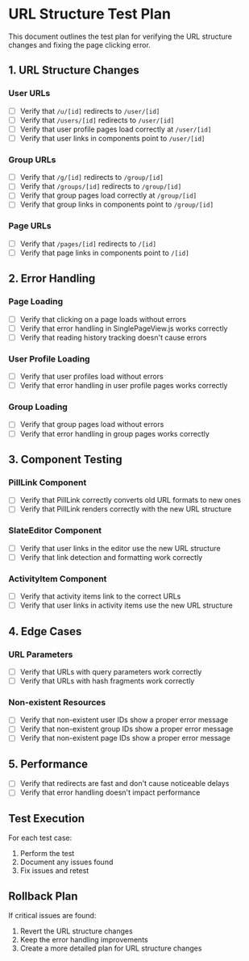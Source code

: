 # URL Structure Test Plan

This document outlines the test plan for verifying the URL structure changes and fixing the page clicking error.

## 1. URL Structure Changes

### User URLs
- [ ] Verify that `/u/[id]` redirects to `/user/[id]`
- [ ] Verify that `/users/[id]` redirects to `/user/[id]`
- [ ] Verify that user profile pages load correctly at `/user/[id]`
- [ ] Verify that user links in components point to `/user/[id]`

### Group URLs
- [ ] Verify that `/g/[id]` redirects to `/group/[id]`
- [ ] Verify that `/groups/[id]` redirects to `/group/[id]`
- [ ] Verify that group pages load correctly at `/group/[id]`
- [ ] Verify that group links in components point to `/group/[id]`

### Page URLs
- [ ] Verify that `/pages/[id]` redirects to `/[id]`
- [ ] Verify that page links in components point to `/[id]`

## 2. Error Handling

### Page Loading
- [ ] Verify that clicking on a page loads without errors
- [ ] Verify that error handling in SinglePageView.js works correctly
- [ ] Verify that reading history tracking doesn't cause errors

### User Profile Loading
- [ ] Verify that user profiles load without errors
- [ ] Verify that error handling in user profile pages works correctly

### Group Loading
- [ ] Verify that group pages load without errors
- [ ] Verify that error handling in group pages works correctly

## 3. Component Testing

### PillLink Component
- [ ] Verify that PillLink correctly converts old URL formats to new ones
- [ ] Verify that PillLink renders correctly with the new URL structure

### SlateEditor Component
- [ ] Verify that user links in the editor use the new URL structure
- [ ] Verify that link detection and formatting work correctly

### ActivityItem Component
- [ ] Verify that activity items link to the correct URLs
- [ ] Verify that user links in activity items use the new URL structure

## 4. Edge Cases

### URL Parameters
- [ ] Verify that URLs with query parameters work correctly
- [ ] Verify that URLs with hash fragments work correctly

### Non-existent Resources
- [ ] Verify that non-existent user IDs show a proper error message
- [ ] Verify that non-existent group IDs show a proper error message
- [ ] Verify that non-existent page IDs show a proper error message

## 5. Performance

- [ ] Verify that redirects are fast and don't cause noticeable delays
- [ ] Verify that error handling doesn't impact performance

## Test Execution

For each test case:
1. Perform the test
2. Document any issues found
3. Fix issues and retest

## Rollback Plan

If critical issues are found:
1. Revert the URL structure changes
2. Keep the error handling improvements
3. Create a more detailed plan for URL structure changes
